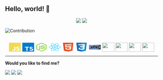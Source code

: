## Hello, world! 👋

<!-- ## [![Typing SVG](https://readme-typing-svg.herokuapp.com?font=Fira+Code&pause=1000&color=FE6E95&vCenter=true&multiline=true&width=435&lines=Hello%2C+world!%20👋)](https://git.io/typing-svg) -->

<div align="center">
    <img height="200em" src="https://github-readme-stats.vercel.app/api?username=matheusdearaujo&hide_border=true&bg_color=0d1117&show_icons=true&theme=dracula&include_all_commits=true&count_private=true&custom_title=GitHub%20Stats"/>
    <img height="200em" src="https://github-readme-stats.vercel.app/api/top-langs/?username=matheusdearaujo&layout=compact&hide_border=true&bg_color=0d1117&langs_count=7&theme=dracula"/>
</div>

<!-- Contributions -->
![Contribution](https://activity-graph.herokuapp.com/graph?username=matheusdearaujo&theme=dracula&bg_color=0d1117&title_color=FE6E95&hide_border=true&area=true&line=FE6E95&custom_title=Contribution%20Graph)
  
<div style="display: inline_block" align="center"><br>
  <img align="center" height="30" width="40" src="https://raw.githubusercontent.com/devicons/devicon/master/icons/javascript/javascript-plain.svg">
  <img align="center" height="30" width="40" src="https://raw.githubusercontent.com/devicons/devicon/master/icons/typescript/typescript-plain.svg">
  <img align="center" height="30" width="40" src="https://raw.githubusercontent.com/devicons/devicon/master/icons/nodejs/nodejs-plain.svg">
  <img align="center" height="30" width="40" src="https://raw.githubusercontent.com/devicons/devicon/master/icons/react/react-original.svg">
  <img align="center" height="30" width="40" src="https://raw.githubusercontent.com/devicons/devicon/master/icons/html5/html5-original.svg">
  <img align="center" height="30" width="40" src="https://raw.githubusercontent.com/devicons/devicon/master/icons/css3/css3-original.svg">
  <img align="center" height="30" width="40" src="https://raw.githubusercontent.com/devicons/devicon/master/icons/php/php-original.svg">
  <img align="center" height="30" width="40" src="https://cdn.jsdelivr.net/gh/devicons/devicon/icons/laravel/laravel-plain.svg">
  <img align="center" height="30" width="40" src="https://cdn.jsdelivr.net/gh/devicons/devicon/icons/linux/linux-original.svg">
  <img align="center" height="30" width="40" src="https://cdn.jsdelivr.net/gh/devicons/devicon/icons/git/git-original.svg">
  <img align="center" height="30" width="40" src="https://cdn.jsdelivr.net/gh/devicons/devicon/icons/docker/docker-original.svg">
</div>
  
<hr>

**Would you like to find me?**
<div>
  <a href="https://instagram.com/mxtheussouza" target="_blank"><img src="https://img.shields.io/badge/-Instagram-%23E4405F?style=for-the-badge&logo=instagram&logoColor=white"></a>
  <a href = "mailto:matheusouzadearaujo@gmail.com" target="_blank"><img src="https://img.shields.io/badge/-Gmail-%23333?style=for-the-badge&logo=gmail&logoColor=white"></a>
  <a href="https://www.linkedin.com/in/matheussouzadearaujo" target="_blank"><img src="https://img.shields.io/badge/-LinkedIn-%230077B5?style=for-the-badge&logo=linkedin&logoColor=white"></a>   
</div>
